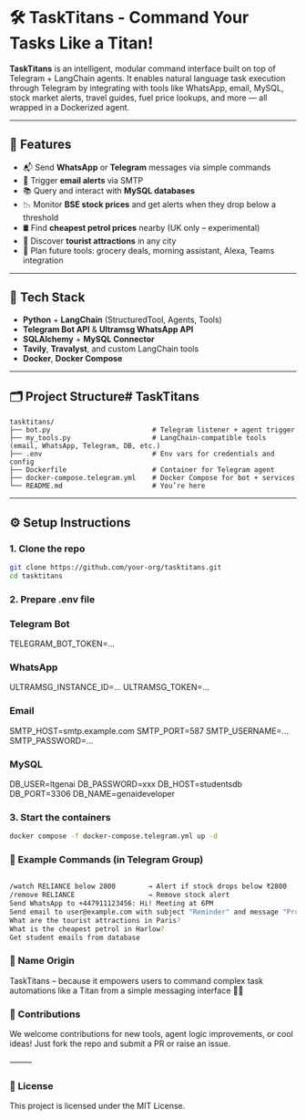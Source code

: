 # 🛠️ TaskTitans - Command Your Tasks Like a Titan!

**TaskTitans** is an intelligent, modular command interface built on top of Telegram + LangChain agents. It enables natural language task execution through Telegram by integrating with tools like WhatsApp, email, MySQL, stock market alerts, travel guides, fuel price lookups, and more — all wrapped in a Dockerized agent.

---

## 🚀 Features

- 📬 Send **WhatsApp** or **Telegram** messages via simple commands
- 📧 Trigger **email alerts** via SMTP
- 📚 Query and interact with **MySQL databases**
- 📉 Monitor **BSE stock prices** and get alerts when they drop below a threshold
- 🛢️ Find **cheapest petrol prices** nearby (UK only – experimental)
- 🧭 Discover **tourist attractions** in any city
- 🛒 Plan future tools: grocery deals, morning assistant, Alexa, Teams integration

---

## 🧱 Tech Stack

- **Python** + **LangChain** (StructuredTool, Agents, Tools)
- **Telegram Bot API** & **Ultramsg WhatsApp API**
- **SQLAlchemy** + **MySQL Connector**
- **Tavily**, **Travalyst**, and custom LangChain tools
- **Docker**, **Docker Compose**

---

## 🗂️ Project Structure# TaskTitans

```
tasktitans/
├── bot.py                         # Telegram listener + agent trigger
├── my_tools.py                    # LangChain-compatible tools (email, WhatsApp, Telegram, DB, etc.)
├── .env                           # Env vars for credentials and config
├── Dockerfile                     # Container for Telegram agent
├── docker-compose.telegram.yml    # Docker Compose for bot + services
└── README.md                      # You’re here
```

---

## ⚙️ Setup Instructions

### 1. Clone the repo

```bash
git clone https://github.com/your-org/tasktitans.git
cd tasktitans
```

### 2. Prepare .env file

### Telegram Bot
TELEGRAM_BOT_TOKEN=...

### WhatsApp
ULTRAMSG_INSTANCE_ID=...
ULTRAMSG_TOKEN=...

### Email
SMTP_HOST=smtp.example.com
SMTP_PORT=587
SMTP_USERNAME=...
SMTP_PASSWORD=...

### MySQL
DB_USER=ltgenai
DB_PASSWORD=xxx
DB_HOST=studentsdb
DB_PORT=3306
DB_NAME=genaideveloper

### 3. Start the containers

```bash
docker compose -f docker-compose.telegram.yml up -d
```


### 💬 Example Commands (in Telegram Group)

```bash

/watch RELIANCE below 2800        → Alert if stock drops below ₹2800
/remove RELIANCE                  → Remove stock alert
Send WhatsApp to +447911123456: Hi! Meeting at 6PM
Send email to user@example.com with subject "Reminder" and message "Project due today"
What are the tourist attractions in Paris?
What is the cheapest petrol in Harlow?
Get student emails from database
```

### 🤖 Name Origin

TaskTitans – because it empowers users to command complex task automations like a Titan from a simple messaging interface 💪📱


### 🤝 Contributions

We welcome contributions for new tools, agent logic improvements, or cool ideas! Just fork the repo and submit a PR or raise an issue.

⸻

### 📜 License

This project is licensed under the MIT License.

